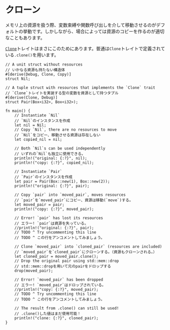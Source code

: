 <!--
# Clone
-->
# クローン

<!--
When dealing with resources, the default behavior is to transfer them during
assignments or function calls. However, sometimes we need to make a 
copy of the resource as well.
-->
メモリ上の資源を扱う際、変数束縛や関数呼び出しを介して移動させるのがデフォルトの挙動です。しかしながら、場合によっては資源のコピーを作るのが適切なこともあります。

<!--
The [`Clone`][clone] trait helps us do exactly this. Most commonly, we can 
use the `.clone()` method defined by the `Clone` trait.
-->
[`Clone`][clone]トレイトはまさにこのためにあります。普通は`Clone`トレイトで定義されている`.clone()`を用います。

```rust,editable
// A unit struct without resources
// いかなる資源も持たない構造体
#[derive(Debug, Clone, Copy)]
struct Nil;

// A tuple struct with resources that implements the `Clone` trait
// `Clone`トレイトを実装する型の変数を資源として持つタプル
#[derive(Clone, Debug)]
struct Pair(Box<i32>, Box<i32>);

fn main() {
    // Instantiate `Nil`
    // `Nil`のインスタンスを作成
    let nil = Nil;
    // Copy `Nil`, there are no resources to move
    // `Nil`をコピー、移動させる資源は存在しない
    let copied_nil = nil;

    // Both `Nil`s can be used independently
    // いずれの`Nil`も独立に使用できる。
    println!("original: {:?}", nil);
    println!("copy: {:?}", copied_nil);

    // Instantiate `Pair`
    // `Pair`のインスタンスを作成
    let pair = Pair(Box::new(1), Box::new(2));
    println!("original: {:?}", pair);

    // Copy `pair` into `moved_pair`, moves resources
    // `pair`を`moved_pair`にコピー、資源は移動(`move`)する。
    let moved_pair = pair;
    println!("copy: {:?}", moved_pair);

    // Error! `pair` has lost its resources
    // エラー! `pair`は資源を失っている。
    //println!("original: {:?}", pair);
    // TODO ^ Try uncommenting this line
    // TODO ^ この行をアンコメントしてみましょう。
    
    // Clone `moved_pair` into `cloned_pair` (resources are included)
    // `moved_pair`を`cloned_pair`にクローンする。（資源もクローンされる。）
    let cloned_pair = moved_pair.clone();
    // Drop the original pair using std::mem::drop
    // std::mem::dropを用いて元のpairをドロップする
    drop(moved_pair);

    // Error! `moved_pair` has been dropped
    // エラー! `moved_pair`はドロップされている。
    //println!("copy: {:?}", moved_pair);
    // TODO ^ Try uncommenting this line
    // TODO ^ この行をアンコメントしてみましょう。

    // The result from .clone() can still be used!
    // .clone()した値はまだ使用可能！
    println!("clone: {:?}", cloned_pair);
}
```

[clone]: https://doc.rust-lang.org/std/clone/trait.Clone.html

